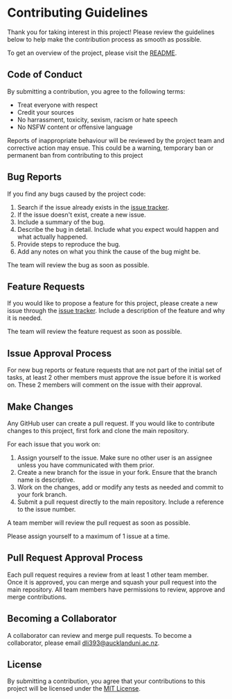 # Contributing Guidelines
Thank you for taking interest in this project! Please review the guidelines below to help make the contribution process as smooth as possible.

To get an overview of the project, please visit the [README](https://github.com/se310-Team4/KKDZ/blob/main/README.md).
## Code of Conduct
By submitting a contribution, you agree to the following terms:

- Treat everyone with respect
- Credit your sources
- No harrassment, toxicity, sexism, racism or hate speech
- No NSFW content or offensive language

Reports of inappropriate behaviour will be reviewed by the project team and corrective action may ensue. This could be a warning, temporary ban or permanent ban from contributing to this project
## Bug Reports
If you find any bugs caused by the project code:
1. Search if the issue already exists in the [issue tracker](https://github.com/se310-Team4/KKDZ/issues).
2. If the issue doesn't exist, create a new issue.
3. Include a summary of the bug.
4. Describe the bug in detail. Include what you expect would happen and what actually happened.
5. Provide steps to reproduce the bug.
6. Add any notes on what you think the cause of the bug might be.

The team will review the bug as soon as possible.
## Feature Requests
If you would like to propose a feature for this project, please create a new issue through the [issue tracker](https://github.com/se310-Team4/KKDZ/issues). Include a description of the feature and why it is needed.

The team will review the feature request as soon as possible.
## Issue Approval Process
For new bug reports or feature requests that are not part of the initial set of tasks, at least 2 other members must approve the issue before it is worked on. These 2 members will comment on the issue with their approval. 
## Make Changes
Any GitHub user can create a pull request. If you would like to contribute changes to this project, first fork and clone the main repository.

For each issue that you work on:
1. Assign yourself to the issue. Make sure no other user is an assignee unless you have communicated with them prior.
2. Create a new branch for the issue in your fork. Ensure that the branch name is descriptive.
3. Work on the changes, add or modify any tests as needed and commit to your fork branch.
4. Submit a pull request directly to the main repository. Include a reference to the issue number.

A team member will review the pull request as soon as possible.

Please assign yourself to a maximum of 1 issue at a time.
## Pull Request Approval Process
Each pull request requires a review from at least 1 other team member. Once it is approved, you can merge and squash your pull request into the main repository. All team members have permissions to review, approve and merge contributions. 

## Becoming a Collaborator

A collaborator can review and merge pull requests. To become a collaborator, please email [dli393@aucklanduni.ac.nz](mailto:dli393@aucklanduni.ac.nz).

## License
By submitting a contribution, you agree that your contributions to this project will be licensed under the [MIT License](https://github.com/se310-Team4/KKDZ/blob/main/LICENSE).
